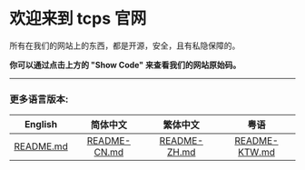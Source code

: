 # 欢迎来到 tcps 官网
所有在我们的网站上的东西，都是开源，安全，且有私隐保障的。

**你可以通过点击上方的 "Show Code" 来查看我们的网站原始码。**

---
### 更多语言版本:
|English|简体中文|繁体中文|粤语|
|:---:|:---:|:---:|:---:|
|[README.md](https://github.com/ttcps/ttcps.github.io/new/master/README.md)|[README-CN.md](https://github.com/ttcps/ttcps.github.io/new/master/README-CN.md)|[README-ZH.md](https://github.com/ttcps/ttcps.github.io/new/master/README-ZH.md)|[README-KTW.md](https://github.com/ttcps/ttcps.github.io/new/master/README-KTW.md)|
